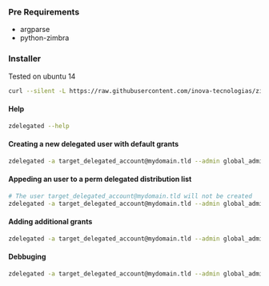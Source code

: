 ### Pre Requirements

- argparse
- python-zimbra

### Installer

Tested on ubuntu 14

```bash
curl --silent -L https://raw.githubusercontent.com/inova-tecnologias/zimbra-tools/master/utils/zdelegated_bootstrap.sh | sudo sh -s --
```

#### Help

```bash
zdelegated --help
```

#### Creating a new delegated user with default grants

```bash
zdelegated -a target_delegated_account@mydomain.tld --admin global_admin@mydomain.tld --dlist mydomain_tld_perms@domain.tld -s zimbra_server_hostname
```

#### Appeding an user to a perm delegated distribution list

```bash
# The user target_delegated_account@mydomain.tld will not be created
zdelegated -a target_delegated_account@mydomain.tld --admin global_admin@mydomain.tld --dlist mydomain_tld_perms@domain.tld -s zimbra_server_hostname --append
```

#### Adding additional grants

```bash
zdelegated -a target_delegated_account@mydomain.tld --admin global_admin@mydomain.tld --dlist mydomain_tld_perms@domain.tld -s zimbra_server_hostname --grants Grant01,Grant02
```


#### Debbuging

```bash
zdelegated -a target_delegated_account@mydomain.tld --admin global_admin@mydomain.tld --dlist mydomain_tld_perms@domain.tld -s zimbra_server_hostname --debug
```
